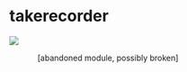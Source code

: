 
<a name=takerecorder></a><br>
# <b>takerecorder</b>
<img src="https://www.bespokesynth.com/docs/screenshots/takerecorder.png"><br>
<div style="display:inline-block;margin-left:50px;">
[abandoned module, possibly broken]<br/><br/>